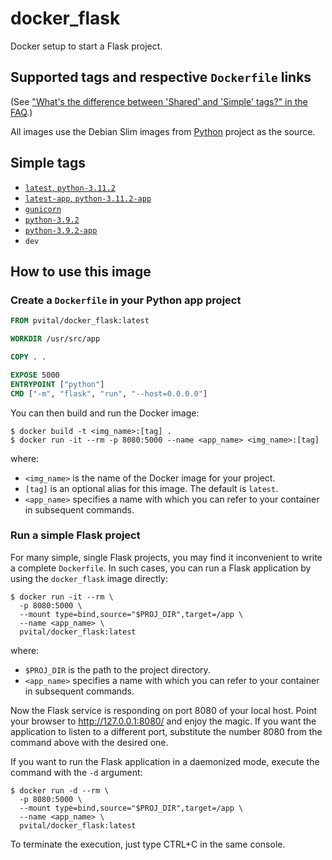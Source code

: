 # docker_flask
Docker setup to start a Flask project.

## Supported tags and respective `Dockerfile` links

(See ["What's the difference between 'Shared' and 'Simple' tags?" in the FAQ](https://github.com/docker-library/faq#whats-the-difference-between-shared-and-simple-tags).)

All images use the Debian Slim images from 
[Python](https://hub.docker.com/_/python) project as the source.

## Simple tags

-	[`latest`, `python-3.11.2`](./Dockerfile)
-	[`latest-app`, `python-3.11.2-app`](./Dockerfile.app)
-	[`gunicorn`](./Dockerfile.gunicorn)
-	[`python-3.9.2`](./Dockerfile.python-3.9.2)
-	[`python-3.9.2-app`](./Dockerfile.app-3.9.2)
- `dev`

## How to use this image

### Create a `Dockerfile` in your Python app project

```dockerfile
FROM pvital/docker_flask:latest

WORKDIR /usr/src/app

COPY . .

EXPOSE 5000
ENTRYPOINT ["python"]
CMD ["-m", "flask", "run", "--host=0.0.0.0"]
```

You can then build and run the Docker image:

```console
$ docker build -t <img_name>:[tag] .
$ docker run -it --rm -p 8080:5000 --name <app_name> <img_name>:[tag]
```

where:

* `<img_name>` is the name of the Docker image for your project.
* `[tag]` is an optional alias for this image. The default is `latest`.
* `<app_name>` specifies a name with which you can refer to your container in 
subsequent commands.


### Run a simple Flask project

For many simple, single Flask projects, you may find it inconvenient to write a
complete `Dockerfile`. In such cases, you can run a Flask application by using
the `docker_flask` image directly:

```console
$ docker run -it --rm \
  -p 8080:5000 \
  --mount type=bind,source="$PROJ_DIR",target=/app \
  --name <app_name> \
  pvital/docker_flask:latest
```

where:

* `$PROJ_DIR` is the path to the project directory. 
* `<app_name>` specifies a name with which you can refer to your container in 
subsequent commands.

Now the Flask service is responding on port 8080 of your local host. Point
your browser to http://127.0.0.1:8080/ and enjoy the magic. If you want the 
application to listen to a different port, substitute the number 8080 from the
command above with the desired one.

If you want to run the Flask application in a daemonized mode, execute the
command with the `-d` argument:

```console
$ docker run -d --rm \
  -p 8080:5000 \
  --mount type=bind,source="$PROJ_DIR",target=/app \
  --name <app_name> \
  pvital/docker_flask:latest
 ```

To terminate the execution, just type CTRL+C in the same console.
